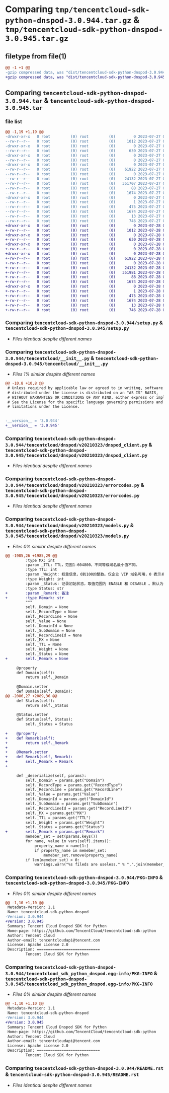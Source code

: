 # Comparing `tmp/tencentcloud-sdk-python-dnspod-3.0.944.tar.gz` & `tmp/tencentcloud-sdk-python-dnspod-3.0.945.tar.gz`

## filetype from file(1)

```diff
@@ -1 +1 @@
-gzip compressed data, was "dist/tencentcloud-sdk-python-dnspod-3.0.944.tar", last modified: Thu Jul 27 02:14:24 2023, max compression
+gzip compressed data, was "dist/tencentcloud-sdk-python-dnspod-3.0.945.tar", last modified: Fri Jul 28 00:26:57 2023, max compression
```

## Comparing `tencentcloud-sdk-python-dnspod-3.0.944.tar` & `tencentcloud-sdk-python-dnspod-3.0.945.tar`

### file list

```diff
@@ -1,19 +1,19 @@
-drwxr-xr-x   0 root         (0) root         (0)        0 2023-07-27 02:14:24.000000 tencentcloud-sdk-python-dnspod-3.0.944/
--rw-r--r--   0 root         (0) root         (0)     1012 2023-07-27 02:14:24.000000 tencentcloud-sdk-python-dnspod-3.0.944/setup.py
-drwxr-xr-x   0 root         (0) root         (0)        0 2023-07-27 02:14:24.000000 tencentcloud-sdk-python-dnspod-3.0.944/tencentcloud/
--rw-r--r--   0 root         (0) root         (0)      630 2023-07-27 02:14:24.000000 tencentcloud-sdk-python-dnspod-3.0.944/tencentcloud/__init__.py
-drwxr-xr-x   0 root         (0) root         (0)        0 2023-07-27 02:14:24.000000 tencentcloud-sdk-python-dnspod-3.0.944/tencentcloud/dnspod/
--rw-r--r--   0 root         (0) root         (0)        0 2023-07-27 02:14:24.000000 tencentcloud-sdk-python-dnspod-3.0.944/tencentcloud/dnspod/__init__.py
-drwxr-xr-x   0 root         (0) root         (0)        0 2023-07-27 02:14:24.000000 tencentcloud-sdk-python-dnspod-3.0.944/tencentcloud/dnspod/v20210323/
--rw-r--r--   0 root         (0) root         (0)    61922 2023-07-27 02:14:24.000000 tencentcloud-sdk-python-dnspod-3.0.944/tencentcloud/dnspod/v20210323/dnspod_client.py
--rw-r--r--   0 root         (0) root         (0)        0 2023-07-27 02:14:24.000000 tencentcloud-sdk-python-dnspod-3.0.944/tencentcloud/dnspod/v20210323/__init__.py
--rw-r--r--   0 root         (0) root         (0)    24132 2023-07-27 02:14:24.000000 tencentcloud-sdk-python-dnspod-3.0.944/tencentcloud/dnspod/v20210323/errorcodes.py
--rw-r--r--   0 root         (0) root         (0)   351707 2023-07-27 02:14:24.000000 tencentcloud-sdk-python-dnspod-3.0.944/tencentcloud/dnspod/v20210323/models.py
--rw-r--r--   0 root         (0) root         (0)       88 2023-07-27 02:14:24.000000 tencentcloud-sdk-python-dnspod-3.0.944/setup.cfg
--rw-r--r--   0 root         (0) root         (0)     1674 2023-07-27 02:14:24.000000 tencentcloud-sdk-python-dnspod-3.0.944/PKG-INFO
-drwxr-xr-x   0 root         (0) root         (0)        0 2023-07-27 02:14:24.000000 tencentcloud-sdk-python-dnspod-3.0.944/tencentcloud_sdk_python_dnspod.egg-info/
--rw-r--r--   0 root         (0) root         (0)        1 2023-07-27 02:14:24.000000 tencentcloud-sdk-python-dnspod-3.0.944/tencentcloud_sdk_python_dnspod.egg-info/dependency_links.txt
--rw-r--r--   0 root         (0) root         (0)      475 2023-07-27 02:14:24.000000 tencentcloud-sdk-python-dnspod-3.0.944/tencentcloud_sdk_python_dnspod.egg-info/SOURCES.txt
--rw-r--r--   0 root         (0) root         (0)     1674 2023-07-27 02:14:24.000000 tencentcloud-sdk-python-dnspod-3.0.944/tencentcloud_sdk_python_dnspod.egg-info/PKG-INFO
--rw-r--r--   0 root         (0) root         (0)       13 2023-07-27 02:14:24.000000 tencentcloud-sdk-python-dnspod-3.0.944/tencentcloud_sdk_python_dnspod.egg-info/top_level.txt
--rw-r--r--   0 root         (0) root         (0)      746 2023-07-27 02:14:24.000000 tencentcloud-sdk-python-dnspod-3.0.944/README.rst
+drwxr-xr-x   0 root         (0) root         (0)        0 2023-07-28 00:26:57.000000 tencentcloud-sdk-python-dnspod-3.0.945/
+-rw-r--r--   0 root         (0) root         (0)     1012 2023-07-28 00:26:57.000000 tencentcloud-sdk-python-dnspod-3.0.945/setup.py
+drwxr-xr-x   0 root         (0) root         (0)        0 2023-07-28 00:26:57.000000 tencentcloud-sdk-python-dnspod-3.0.945/tencentcloud/
+-rw-r--r--   0 root         (0) root         (0)      630 2023-07-28 00:26:57.000000 tencentcloud-sdk-python-dnspod-3.0.945/tencentcloud/__init__.py
+drwxr-xr-x   0 root         (0) root         (0)        0 2023-07-28 00:26:57.000000 tencentcloud-sdk-python-dnspod-3.0.945/tencentcloud/dnspod/
+-rw-r--r--   0 root         (0) root         (0)        0 2023-07-28 00:26:57.000000 tencentcloud-sdk-python-dnspod-3.0.945/tencentcloud/dnspod/__init__.py
+drwxr-xr-x   0 root         (0) root         (0)        0 2023-07-28 00:26:57.000000 tencentcloud-sdk-python-dnspod-3.0.945/tencentcloud/dnspod/v20210323/
+-rw-r--r--   0 root         (0) root         (0)    61922 2023-07-28 00:26:57.000000 tencentcloud-sdk-python-dnspod-3.0.945/tencentcloud/dnspod/v20210323/dnspod_client.py
+-rw-r--r--   0 root         (0) root         (0)        0 2023-07-28 00:26:57.000000 tencentcloud-sdk-python-dnspod-3.0.945/tencentcloud/dnspod/v20210323/__init__.py
+-rw-r--r--   0 root         (0) root         (0)    24132 2023-07-28 00:26:57.000000 tencentcloud-sdk-python-dnspod-3.0.945/tencentcloud/dnspod/v20210323/errorcodes.py
+-rw-r--r--   0 root         (0) root         (0)   351981 2023-07-28 00:26:57.000000 tencentcloud-sdk-python-dnspod-3.0.945/tencentcloud/dnspod/v20210323/models.py
+-rw-r--r--   0 root         (0) root         (0)       88 2023-07-28 00:26:57.000000 tencentcloud-sdk-python-dnspod-3.0.945/setup.cfg
+-rw-r--r--   0 root         (0) root         (0)     1674 2023-07-28 00:26:57.000000 tencentcloud-sdk-python-dnspod-3.0.945/PKG-INFO
+drwxr-xr-x   0 root         (0) root         (0)        0 2023-07-28 00:26:57.000000 tencentcloud-sdk-python-dnspod-3.0.945/tencentcloud_sdk_python_dnspod.egg-info/
+-rw-r--r--   0 root         (0) root         (0)        1 2023-07-28 00:26:57.000000 tencentcloud-sdk-python-dnspod-3.0.945/tencentcloud_sdk_python_dnspod.egg-info/dependency_links.txt
+-rw-r--r--   0 root         (0) root         (0)      475 2023-07-28 00:26:57.000000 tencentcloud-sdk-python-dnspod-3.0.945/tencentcloud_sdk_python_dnspod.egg-info/SOURCES.txt
+-rw-r--r--   0 root         (0) root         (0)     1674 2023-07-28 00:26:57.000000 tencentcloud-sdk-python-dnspod-3.0.945/tencentcloud_sdk_python_dnspod.egg-info/PKG-INFO
+-rw-r--r--   0 root         (0) root         (0)       13 2023-07-28 00:26:57.000000 tencentcloud-sdk-python-dnspod-3.0.945/tencentcloud_sdk_python_dnspod.egg-info/top_level.txt
+-rw-r--r--   0 root         (0) root         (0)      746 2023-07-28 00:26:57.000000 tencentcloud-sdk-python-dnspod-3.0.945/README.rst
```

### Comparing `tencentcloud-sdk-python-dnspod-3.0.944/setup.py` & `tencentcloud-sdk-python-dnspod-3.0.945/setup.py`

 * *Files identical despite different names*

### Comparing `tencentcloud-sdk-python-dnspod-3.0.944/tencentcloud/__init__.py` & `tencentcloud-sdk-python-dnspod-3.0.945/tencentcloud/__init__.py`

 * *Files 1% similar despite different names*

```diff
@@ -10,8 +10,8 @@
 # Unless required by applicable law or agreed to in writing, software
 # distributed under the License is distributed on an "AS IS" BASIS,
 # WITHOUT WARRANTIES OR CONDITIONS OF ANY KIND, either express or implied.
 # See the License for the specific language governing permissions and
 # limitations under the License.
 
 
-__version__ = '3.0.944'
+__version__ = '3.0.945'
```

### Comparing `tencentcloud-sdk-python-dnspod-3.0.944/tencentcloud/dnspod/v20210323/dnspod_client.py` & `tencentcloud-sdk-python-dnspod-3.0.945/tencentcloud/dnspod/v20210323/dnspod_client.py`

 * *Files identical despite different names*

### Comparing `tencentcloud-sdk-python-dnspod-3.0.944/tencentcloud/dnspod/v20210323/errorcodes.py` & `tencentcloud-sdk-python-dnspod-3.0.945/tencentcloud/dnspod/v20210323/errorcodes.py`

 * *Files identical despite different names*

### Comparing `tencentcloud-sdk-python-dnspod-3.0.944/tencentcloud/dnspod/v20210323/models.py` & `tencentcloud-sdk-python-dnspod-3.0.945/tencentcloud/dnspod/v20210323/models.py`

 * *Files 0% similar despite different names*

```diff
@@ -1985,26 +1985,29 @@
         :type MX: int
         :param _TTL: TTL，范围1-604800，不同等级域名最小值不同。
         :type TTL: int
         :param _Weight: 权重信息，0到100的整数。仅企业 VIP 域名可用，0 表示关闭，不传该参数，表示不设置权重信息。
         :type Weight: int
         :param _Status: 记录初始状态，取值范围为 ENABLE 和 DISABLE 。默认为 ENABLE ，如果传入 DISABLE，解析不会生效，也不会验证负载均衡的限制。
         :type Status: str
+        :param _Remark: 备注
+        :type Remark: str
         """
         self._Domain = None
         self._RecordType = None
         self._RecordLine = None
         self._Value = None
         self._DomainId = None
         self._SubDomain = None
         self._RecordLineId = None
         self._MX = None
         self._TTL = None
         self._Weight = None
         self._Status = None
+        self._Remark = None
 
     @property
     def Domain(self):
         return self._Domain
 
     @Domain.setter
     def Domain(self, Domain):
@@ -2086,27 +2089,36 @@
     def Status(self):
         return self._Status
 
     @Status.setter
     def Status(self, Status):
         self._Status = Status
 
+    @property
+    def Remark(self):
+        return self._Remark
+
+    @Remark.setter
+    def Remark(self, Remark):
+        self._Remark = Remark
+
 
     def _deserialize(self, params):
         self._Domain = params.get("Domain")
         self._RecordType = params.get("RecordType")
         self._RecordLine = params.get("RecordLine")
         self._Value = params.get("Value")
         self._DomainId = params.get("DomainId")
         self._SubDomain = params.get("SubDomain")
         self._RecordLineId = params.get("RecordLineId")
         self._MX = params.get("MX")
         self._TTL = params.get("TTL")
         self._Weight = params.get("Weight")
         self._Status = params.get("Status")
+        self._Remark = params.get("Remark")
         memeber_set = set(params.keys())
         for name, value in vars(self).items():
             property_name = name[1:]
             if property_name in memeber_set:
                 memeber_set.remove(property_name)
         if len(memeber_set) > 0:
             warnings.warn("%s fileds are useless." % ",".join(memeber_set))
```

### Comparing `tencentcloud-sdk-python-dnspod-3.0.944/PKG-INFO` & `tencentcloud-sdk-python-dnspod-3.0.945/PKG-INFO`

 * *Files 0% similar despite different names*

```diff
@@ -1,10 +1,10 @@
 Metadata-Version: 1.1
 Name: tencentcloud-sdk-python-dnspod
-Version: 3.0.944
+Version: 3.0.945
 Summary: Tencent Cloud Dnspod SDK for Python
 Home-page: https://github.com/TencentCloud/tencentcloud-sdk-python
 Author: Tencent Cloud
 Author-email: tencentcloudapi@tencent.com
 License: Apache License 2.0
 Description: ============================
         Tencent Cloud SDK for Python
```

### Comparing `tencentcloud-sdk-python-dnspod-3.0.944/tencentcloud_sdk_python_dnspod.egg-info/PKG-INFO` & `tencentcloud-sdk-python-dnspod-3.0.945/tencentcloud_sdk_python_dnspod.egg-info/PKG-INFO`

 * *Files 0% similar despite different names*

```diff
@@ -1,10 +1,10 @@
 Metadata-Version: 1.1
 Name: tencentcloud-sdk-python-dnspod
-Version: 3.0.944
+Version: 3.0.945
 Summary: Tencent Cloud Dnspod SDK for Python
 Home-page: https://github.com/TencentCloud/tencentcloud-sdk-python
 Author: Tencent Cloud
 Author-email: tencentcloudapi@tencent.com
 License: Apache License 2.0
 Description: ============================
         Tencent Cloud SDK for Python
```

### Comparing `tencentcloud-sdk-python-dnspod-3.0.944/README.rst` & `tencentcloud-sdk-python-dnspod-3.0.945/README.rst`

 * *Files identical despite different names*

